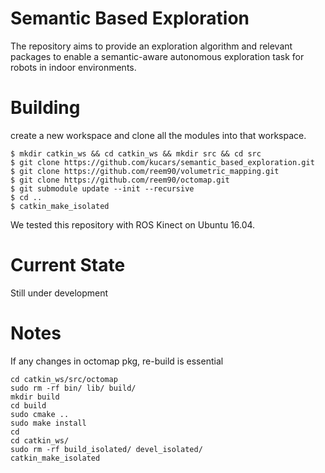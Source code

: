 # Semantic Based Exploration
The repository aims to provide an exploration algorithm and relevant packages to enable a semantic-aware autonomous exploration task for robots in indoor environments.  


# Building 
create a new workspace and clone all the modules into that workspace.

```
$ mkdir catkin_ws && cd catkin_ws && mkdir src && cd src 
$ git clone https://github.com/kucars/semantic_based_exploration.git
$ git clone https://github.com/reem90/volumetric_mapping.git
$ git clone https://github.com/reem90/octomap.git
$ git submodule update --init --recursive
$ cd ..
$ catkin_make_isolated
```

We tested this repository with ROS Kinect on Ubuntu 16.04.

#  Current State 
Still under development  


#  Notes
If any changes in octomap pkg, re-build is essential  
```
cd catkin_ws/src/octomap
sudo rm -rf bin/ lib/ build/
mkdir build 
cd build 
sudo cmake ..
sudo make install 
cd 
cd catkin_ws/
sudo rm -rf build_isolated/ devel_isolated/
catkin_make_isolated
```

